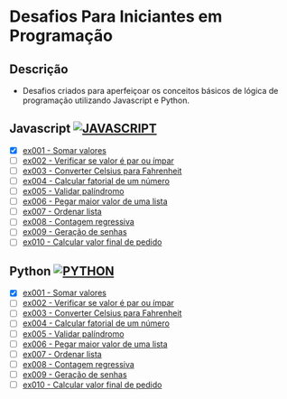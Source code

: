 # Desafios Para Iniciantes em Programação

## Descrição

- Desafios criados para aperfeiçoar os conceitos básicos de lógica de programação utilizando Javascript e Python.

## Javascript [![JAVASCRIPT](https://img.shields.io/badge/JavaScript-F7DF1E?style=for-the-badge&logo=javascript&logoColor=black)]()

- [x] <a href="https://github.com/naycorrea/desafios-iniciantes/blob/main/sum/index.js" rel="nofollow">ex001 - Somar valores</a>
- [ ] <a href="" rel="nofollow">ex002 - Verificar se valor é par ou ímpar</a>
- [ ] <a href="" rel="nofollow">ex003 - Converter Celsius para Fahrenheit</a>
- [ ] <a href="" rel="nofollow">ex004 - Calcular fatorial de um número</a>
- [ ] <a href="" rel="nofollow">ex005 - Validar palíndromo</a>
- [ ] <a href="" rel="nofollow">ex006 - Pegar maior valor de uma lista</a>
- [ ] <a href="" rel="nofollow">ex007 - Ordenar lista</a>
- [ ] <a href="" rel="nofollow">ex008 - Contagem regressiva</a>
- [ ] <a href="" rel="nofollow">ex009 - Geração de senhas</a>
- [ ] <a href="" rel="nofollow">ex010 - Calcular valor final de pedido</a>

## Python [![PYTHON](https://img.shields.io/badge/Python-14354C?style=for-the-badge&logo=python&logoColor=white)]()

- [x] <a href="https://github.com/naycorrea/desafios-iniciantes/blob/main/sum/main.py" rel="nofollow">ex001 - Somar valores</a>
- [ ] <a href="" rel="nofollow">ex002 - Verificar se valor é par ou ímpar</a>
- [ ] <a href="" rel="nofollow">ex003 - Converter Celsius para Fahrenheit</a>
- [ ] <a href="" rel="nofollow">ex004 - Calcular fatorial de um número</a>
- [ ] <a href="" rel="nofollow">ex005 - Validar palíndromo</a>
- [ ] <a href="" rel="nofollow">ex006 - Pegar maior valor de uma lista</a>
- [ ] <a href="" rel="nofollow">ex007 - Ordenar lista</a>
- [ ] <a href="" rel="nofollow">ex008 - Contagem regressiva</a>
- [ ] <a href="" rel="nofollow">ex009 - Geração de senhas</a>
- [ ] <a href="" rel="nofollow">ex010 - Calcular valor final de pedido</a>
